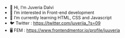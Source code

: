 - 👋 Hi, I’m Juveria Dalvi
- 👀 I’m interested in Front-end development
- 🌱 I’m currently learning HTML, CSS and Javascript
- 🐦 Twitter : https://twitter.com/juveriia_?s=09
- 🖥️ FEM : https://www.frontendmentor.io/profile/juuveria

<!---
juuveria/juuveria is a ✨ special ✨ repository because its `README.md` (this file) appears on your GitHub profile.
You can click the Preview link to take a look at your changes.
--->
